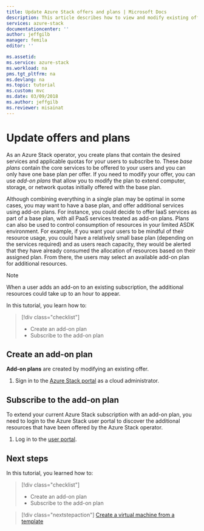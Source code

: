 ```yaml
---
title: Update Azure Stack offers and plans | Microsoft Docs
description: This article describes how to view and modify existing offers and plans. 
services: azure-stack
documentationcenter: ''
author: jeffgilb
manager: femila
editor: ''

ms.assetid: 
ms.service: azure-stack
ms.workload: na
pms.tgt_pltfrm: na
ms.devlang: na
ms.topic: tutorial
ms.custom: mvc
ms.date: 03/09/2018
ms.author: jeffgilb
ms.reviewer: misainat
---
```


# Update offers and plans
As an Azure Stack operator, you create plans that contain the desired services and applicable quotas for your users to subscribe to. These *base plans* contain the core services to be offered to your users and you can only have one base plan per offer. If you need to modify your offer, you can use *add-on plans* that allow you to modify the plan to extend computer, storage, or network quotas initially offered with the base plan. 

Although combining everything in a single plan may be optimal in some cases, you may want to have a base plan, and offer additional services using add-on plans. For instance, you could decide to offer IaaS services as part of a base plan, with all PaaS services treated as add-on plans. Plans can also be used to control consumption of resources in your limited ASDK environment. For example, if you want your users to be mindful of their resource usage, you could have a relatively small base plan (depending on the services required) and as users reach capacity, they would be alerted that they have already consumed the allocation of resources based on their assigned plan. From there, the users may select an available add-on plan for additional resources. 

> [!NOTE]
> When a user adds an add-on to an existing subscription, the additional resources could take up to an hour to appear. 

In this tutorial, you learn how to:

> [!div class="checklist"]
> * Create an add-on plan 
> * Subscribe to the add-on plan

## Create an add-on plan
**Add-on plans** are created by modifying an existing offer.

1. Sign in to the [Azure Stack portal](https://adminportal.local.azurestack.external) as a cloud administrator.


## Subscribe to the add-on plan
To extend your current Azure Stack subscription with an add-on plan, you need to login to the Azure Stack user portal to discover the additional resources that have been offered by the Azure Stack operator.

1. Log in to the [user portal](https://portal.local.azurestack.external).

## Next steps

In this tutorial, you learned how to:

> [!div class="checklist"]
> * Create an add-on plan 
> * Subscribe to the add-on plan

> [!div class="nextstepaction"]
> [Create a virtual machine from a template](asdk-create-vm-template.md)

